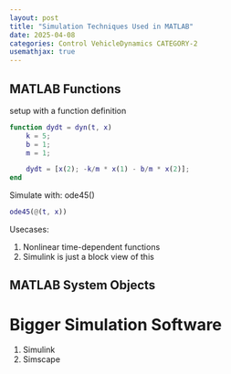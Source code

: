 ```yaml
---
layout: post
title: "Simulation Techniques Used in MATLAB"
date: 2025-04-08
categories: Control VehicleDynamics CATEGORY-2
usemathjax: true
---
```


## MATLAB Functions
setup with a function definition

```MATLAB
function dydt = dyn(t, x)
    k = 5;
    b = 1;
    m = 1;

    dydt = [x(2); -k/m * x(1) - b/m * x(2)];
end
```

Simulate with:
ode45()
```MATLAB
ode45(@(t, x))
```




Usecases:
1. Nonlinear time-dependent functions
2. Simulink is just a block view of this

## MATLAB System Objects

# Bigger Simulation Software
1. Simulink
2. Simscape